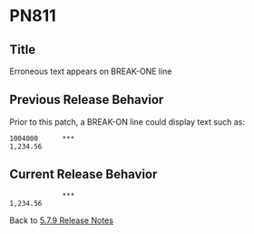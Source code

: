 # PN811

<PageHeader />

## Title

Erroneous text appears on BREAK-ONE line

## Previous Release Behavior

Prior to this patch, a BREAK-ON line could display text such as:

```
1004000      ***                                                        1,234.56
```

## Current Release Behavior

```
             ***                                                        1,234.56
```

Back to [5.7.9 Release Notes](./../README.md)
  
<PageFooter />
